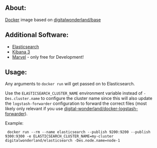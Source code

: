 ## About:

[Docker](http://www.docker.com/) image based on [digitalwonderland/base](https://registry.hub.docker.com/u/digitalwonderland/base/)

## Additional Software:

* [Elasticsearch](http://www.elasticsearch.org/)
* [Kibana 3](http://www.elasticsearch.org/overview/kibana/)
* [Marvel](http://www.elasticsearch.org/overview/marvel/) - only free for Development!

## Usage:

Any arguments to ```docker run``` will get passed on to Elasticsearch.

Use the ```ELASTICSEARCH_CLUSTER_NAME``` environment variable instead of 
```-Des.cluster.name``` to configure the cluster name since this will also 
update the ```logstash-forwarder``` configuration to forward the correct files (most likely only relevant if you use [digital-wonderland/docker-logstash-forwarder](https://github.com/digital-wonderland/docker-logstash-forwarder)).

Example:

```
 docker run --rm --name elasticsearch --publish 9200:9200 --publish 9300:9300 -e ELASTICSEARCH_CLUSTER_NAME=my-cluster digitalwonderland/elasticsearch -Des.node.name=node-1
```
